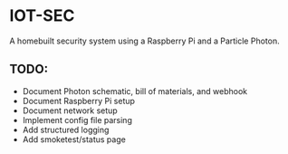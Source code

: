 # IOT-SEC
A homebuilt security system using a Raspberry Pi and a Particle Photon.

## TODO:
* Document Photon schematic, bill of materials, and webhook
* Document Raspberry Pi setup
* Document network setup
* Implement config file parsing
* Add structured logging
* Add smoketest/status page
